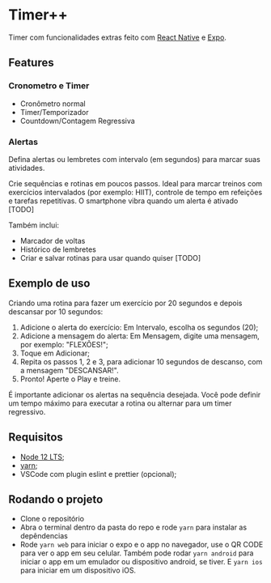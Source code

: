 # Timer++

Timer com funcionalidades extras feito com [React Native](https://reactnative.dev/) e [Expo](https://expo.io/).

## Features

### Cronometro e Timer

- Cronômetro normal
- Timer/Temporizador
- Countdown/Contagem Regressiva

### Alertas

Defina alertas ou lembretes com intervalo (em segundos) para marcar suas atividades.

Crie sequências e rotinas em poucos passos. Ideal para marcar treinos com exercícios intervalados (por exemplo: HIIT), controle de tempo em refeições e tarefas repetitivas. O smartphone vibra quando um alerta é ativado [TODO]

Também inclui:

- Marcador de voltas
- Histórico de lembretes
- Criar e salvar rotinas para usar quando quiser [TODO]

## Exemplo de uso

Criando uma rotina para fazer um exercício por 20 segundos e depois descansar por 10 segundos:

1. Adicione o alerta do exercício: Em Intervalo, escolha os segundos (20);
2. Adicione a mensagem do alerta: Em Mensagem, digite uma mensagem, por exemplo: "FLEXÕES!";
3. Toque em Adicionar;
4. Repita os passos 1, 2 e 3, para adicionar 10 segundos de descanso, com a mensagem "DESCANSAR!".
5. Pronto! Aperte o Play e treine.

É importante adicionar os alertas na sequência desejada. Você pode definir um tempo máximo para executar a rotina ou alternar para um timer regressivo.

## Requisitos

- [Node 12 LTS](https://nodejs.org/en/);
- [yarn](https://classic.yarnpkg.com/en/);
- VSCode com plugin eslint e prettier (opcional);

## Rodando o projeto

- Clone o repositório
- Abra o terminal dentro da pasta do repo e rode `yarn` para instalar as depêndencias
- Rode `yarn web` para iniciar o expo e o app no navegador, use o QR CODE para ver o app em seu celular. Também pode rodar `yarn android` para iniciar o app em um emulador ou dispositivo android, se tiver. E `yarn ios` para iniciar em um dispositivo iOS.
